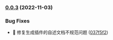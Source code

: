 

### [0.0.3](https://github.com/OSpoon/generator-vite-plugin/compare/0.0.2...0.0.3) (2022-11-03)


### Bug Fixes

* 🐛 修复生成插件的自述文档不规范问题 ([037f5f2](https://github.com/OSpoon/generator-vite-plugin/commit/037f5f2b0522361c92f07984bb5fb531fb5f12dc))